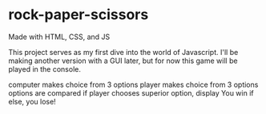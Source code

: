 # rock-paper-scissors
Made with HTML, CSS, and JS

This project serves as my first dive into the world of Javascript.
I'll be making another version with a GUI later, but for now this game will be played in the
console.

computer makes choice from 3 options 
player makes choice from 3 options
options are compared
if player chooses superior option, display You win 
if else, you lose!